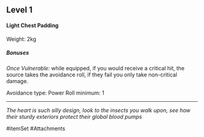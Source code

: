 ## Level 1

#### Light Chest Padding

Weight: 2kg

##### Bonuses

*Once Vulnerable:* while equipped, if you would receive a critical hit, the source takes the avoidance roll, if they fail you only take non-critical damage.

Avoidance type: Power
Roll minimum: 1

---
*The heart is such silly design, look to the insects you walk upon, see how their sturdy exteriors protect their global blood pumps*

#itemSet #Attachments